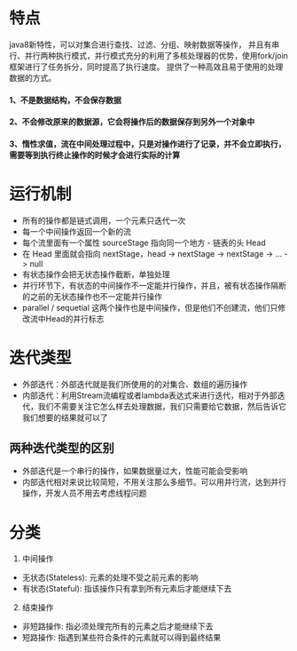 # 特点

java8新特性，可以对集合进行查找、过滤、分组、映射数据等操作，
并且有串行、并行两种执行模式，并行模式充分的利用了多核处理器的优势，使用fork/join框架进行了任务拆分，同时提高了执行速度。
提供了一种高效且易于使用的处理数据的方式。

#### 1、不是数据结构，不会保存数据

#### 2、不会修改原来的数据源，它会将操作后的数据保存到另外一个对象中

#### 3、惰性求值，流在中间处理过程中，只是对操作进行了记录，并不会立即执行，需要等到执行终止操作的时候才会进行实际的计算

# 运行机制

- 所有的操作都是链式调用，一个元素只迭代一次
- 每一个中间操作返回一个新的流
- 每个流里面有一个属性 sourceStage 指向同一个地方 - 链表的头 Head
- 在 Head 里面就会指向 nextStage，head -> nextStage -> nextStage -> … -> null
- 有状态操作会把无状态操作截断，单独处理
- 并行环节下，有状态的中间操作不一定能并行操作，并且，被有状态操作隔断的之前的无状态操作也不一定能并行操作
- parallel / sequetial 这两个操作也是中间操作，但是他们不创建流，他们只修改流中Head的并行标志

# 迭代类型

- 外部迭代：外部迭代就是我们所使用的的对集合、数组的遍历操作
- 内部迭代：利用Stream流编程或者lambda表达式来进行迭代，相对于外部迭代，我们不需要关注它怎么样去处理数据，我们只需要给它数据，然后告诉它我们想要的结果就可以了

## 两种迭代类型的区别

+ 外部迭代是一个串行的操作，如果数据量过大，性能可能会受影响
+ 内部迭代相对来说比较简短，不用关注那么多细节。可以用并行流，达到并行操作，开发人员不用去考虑线程问题

# 分类

1. 中间操作

- 无状态(Stateless): 元素的处理不受之前元素的影响
- 有状态(Stateful): 指该操作只有拿到所有元素后才能继续下去

2. 结束操作

- 非短路操作: 指必须处理完所有的元素之后才能继续下去
- 短路操作: 指遇到某些符合条件的元素就可以得到最终结果


